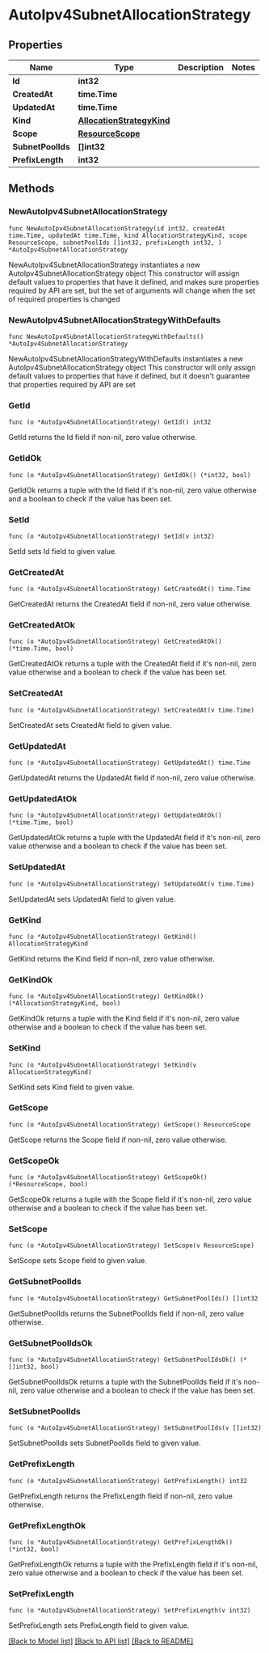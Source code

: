# AutoIpv4SubnetAllocationStrategy

## Properties

Name | Type | Description | Notes
------------ | ------------- | ------------- | -------------
**Id** | **int32** |  | 
**CreatedAt** | **time.Time** |  | 
**UpdatedAt** | **time.Time** |  | 
**Kind** | [**AllocationStrategyKind**](AllocationStrategyKind.md) |  | 
**Scope** | [**ResourceScope**](ResourceScope.md) |  | 
**SubnetPoolIds** | **[]int32** |  | 
**PrefixLength** | **int32** |  | 

## Methods

### NewAutoIpv4SubnetAllocationStrategy

`func NewAutoIpv4SubnetAllocationStrategy(id int32, createdAt time.Time, updatedAt time.Time, kind AllocationStrategyKind, scope ResourceScope, subnetPoolIds []int32, prefixLength int32, ) *AutoIpv4SubnetAllocationStrategy`

NewAutoIpv4SubnetAllocationStrategy instantiates a new AutoIpv4SubnetAllocationStrategy object
This constructor will assign default values to properties that have it defined,
and makes sure properties required by API are set, but the set of arguments
will change when the set of required properties is changed

### NewAutoIpv4SubnetAllocationStrategyWithDefaults

`func NewAutoIpv4SubnetAllocationStrategyWithDefaults() *AutoIpv4SubnetAllocationStrategy`

NewAutoIpv4SubnetAllocationStrategyWithDefaults instantiates a new AutoIpv4SubnetAllocationStrategy object
This constructor will only assign default values to properties that have it defined,
but it doesn't guarantee that properties required by API are set

### GetId

`func (o *AutoIpv4SubnetAllocationStrategy) GetId() int32`

GetId returns the Id field if non-nil, zero value otherwise.

### GetIdOk

`func (o *AutoIpv4SubnetAllocationStrategy) GetIdOk() (*int32, bool)`

GetIdOk returns a tuple with the Id field if it's non-nil, zero value otherwise
and a boolean to check if the value has been set.

### SetId

`func (o *AutoIpv4SubnetAllocationStrategy) SetId(v int32)`

SetId sets Id field to given value.


### GetCreatedAt

`func (o *AutoIpv4SubnetAllocationStrategy) GetCreatedAt() time.Time`

GetCreatedAt returns the CreatedAt field if non-nil, zero value otherwise.

### GetCreatedAtOk

`func (o *AutoIpv4SubnetAllocationStrategy) GetCreatedAtOk() (*time.Time, bool)`

GetCreatedAtOk returns a tuple with the CreatedAt field if it's non-nil, zero value otherwise
and a boolean to check if the value has been set.

### SetCreatedAt

`func (o *AutoIpv4SubnetAllocationStrategy) SetCreatedAt(v time.Time)`

SetCreatedAt sets CreatedAt field to given value.


### GetUpdatedAt

`func (o *AutoIpv4SubnetAllocationStrategy) GetUpdatedAt() time.Time`

GetUpdatedAt returns the UpdatedAt field if non-nil, zero value otherwise.

### GetUpdatedAtOk

`func (o *AutoIpv4SubnetAllocationStrategy) GetUpdatedAtOk() (*time.Time, bool)`

GetUpdatedAtOk returns a tuple with the UpdatedAt field if it's non-nil, zero value otherwise
and a boolean to check if the value has been set.

### SetUpdatedAt

`func (o *AutoIpv4SubnetAllocationStrategy) SetUpdatedAt(v time.Time)`

SetUpdatedAt sets UpdatedAt field to given value.


### GetKind

`func (o *AutoIpv4SubnetAllocationStrategy) GetKind() AllocationStrategyKind`

GetKind returns the Kind field if non-nil, zero value otherwise.

### GetKindOk

`func (o *AutoIpv4SubnetAllocationStrategy) GetKindOk() (*AllocationStrategyKind, bool)`

GetKindOk returns a tuple with the Kind field if it's non-nil, zero value otherwise
and a boolean to check if the value has been set.

### SetKind

`func (o *AutoIpv4SubnetAllocationStrategy) SetKind(v AllocationStrategyKind)`

SetKind sets Kind field to given value.


### GetScope

`func (o *AutoIpv4SubnetAllocationStrategy) GetScope() ResourceScope`

GetScope returns the Scope field if non-nil, zero value otherwise.

### GetScopeOk

`func (o *AutoIpv4SubnetAllocationStrategy) GetScopeOk() (*ResourceScope, bool)`

GetScopeOk returns a tuple with the Scope field if it's non-nil, zero value otherwise
and a boolean to check if the value has been set.

### SetScope

`func (o *AutoIpv4SubnetAllocationStrategy) SetScope(v ResourceScope)`

SetScope sets Scope field to given value.


### GetSubnetPoolIds

`func (o *AutoIpv4SubnetAllocationStrategy) GetSubnetPoolIds() []int32`

GetSubnetPoolIds returns the SubnetPoolIds field if non-nil, zero value otherwise.

### GetSubnetPoolIdsOk

`func (o *AutoIpv4SubnetAllocationStrategy) GetSubnetPoolIdsOk() (*[]int32, bool)`

GetSubnetPoolIdsOk returns a tuple with the SubnetPoolIds field if it's non-nil, zero value otherwise
and a boolean to check if the value has been set.

### SetSubnetPoolIds

`func (o *AutoIpv4SubnetAllocationStrategy) SetSubnetPoolIds(v []int32)`

SetSubnetPoolIds sets SubnetPoolIds field to given value.


### GetPrefixLength

`func (o *AutoIpv4SubnetAllocationStrategy) GetPrefixLength() int32`

GetPrefixLength returns the PrefixLength field if non-nil, zero value otherwise.

### GetPrefixLengthOk

`func (o *AutoIpv4SubnetAllocationStrategy) GetPrefixLengthOk() (*int32, bool)`

GetPrefixLengthOk returns a tuple with the PrefixLength field if it's non-nil, zero value otherwise
and a boolean to check if the value has been set.

### SetPrefixLength

`func (o *AutoIpv4SubnetAllocationStrategy) SetPrefixLength(v int32)`

SetPrefixLength sets PrefixLength field to given value.



[[Back to Model list]](../README.md#documentation-for-models) [[Back to API list]](../README.md#documentation-for-api-endpoints) [[Back to README]](../README.md)



